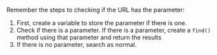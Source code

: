  <!--title={Querying Events}-->

Remember the steps to checking if the URL has the parameter: 

1. First, create a variable to store the parameter if there is one. 
2. Check if there is a parameter. If there is a parameter, create a `find()` method using that parameter and return the results
3. If there is no parameter, search as normal. 
